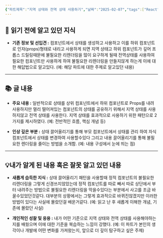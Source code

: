```yaml
---
{"파트제목":"지역 상태와 전역 상태 사용하기","날짜":"2025-02-07","tags":["React","state"],"dg-publish":true,"permalink":"/v2/독서/리액트 훅을 활용한 마이크로 상태관리/지역 상태와 전역 상태 사용하기/","dgPassFrontmatter":true}
---
```


## 📖 읽기 전에 알고 있던 지식

- **기존 정보 및 선입견 :** 컴포넌트에서 상태를 생성하고 사용하고 이를 하위 컴포넌트로 인자(props)형태로 내리고 사용하게 되면 지역 상태고 하위 컴포넌트가 깊어 프롭스 드릴링때문에 불필요한 리렌더링을 많이 요구하게 될때 전역상태를 사용하여 필요한 컴포넌트만 사용하게 하여 불필요한 리렌더링을 만들지않게 하는게 이에 대한 해답법으로 알고있다.
  (예: 해당 파트에 대한 주제로 알고있던 내용)

---
## 📚 글 내용

- **주요 내용  :** 일반적으로 상태를 상위 컴포넌트에서 하위 컴포넌트로 Props를 내려 사용하지만 멀리 떨어져있는 컴포넌트의 상태를 공유하기 위해서 지역 상태를 사용하지않고 전역 상태를 사용한다. 지역 상태를 효과적으로 사용하기 위한 패턴으로 2가지를 제시하였다.
  (예: 전반적인 흐름, 핵심 개념 등)
  
- **인상 깊은 부분 :** 상태 끌어올리기를 통해 부모 컴포넌트에서 상태를 관리 하여 자식 컴포넌트에서 상태를 변경하여 사용할수있다 그리고 내용 끌어올리기를 통해 불필요한 렌더링을 줄이는 방법을 소개함.
  (예: 내용 구성에서 눈에 띄는 점)

---
## 💡내가 알게 된 내용 혹은 잘못 알고 있던 내용

- **새롭게 습득한 지식 :** 상태 끌어올리기 패턴을 사용할때 정적 컴포넌트의 불필요한 리렌더링을 그렇게 신경쓰지않았는데 정적 컴포넌트를 따로 빼서 따로 상단에서 부터 내려주는 방법으로 불필요한 리렌더링을 막을수있다는 부분에서 사고를 조금 바꿀수있었던것같다. 대부분의 상황에서는 그렇게 효과적으로 바뀌진않겠지만 이러한 방법이 있다는 사실에 몰랐던걸 배운거같다.
  (예: 읽고 난 후 새롭게 이해한 개념, 기존에 몰랐던 사실)
  
- **개인적인 성찰 및 응용 :** 내가 어떤 기준으로 지역 상태와 전역 상태를 사용해야하는지를 배웠으며 이에 대한 기준을 복습하는 느낌이 강했다.
  (예: 이 파트가 본인의 생각이나 개발에 어떤 변화를 가져왔는지, 앞으로 더 깊이 탐구하고 싶은 주제)

